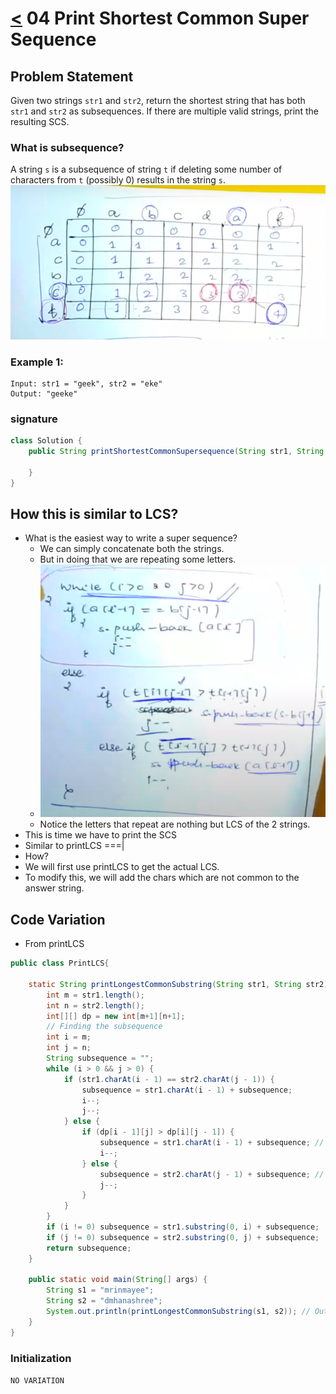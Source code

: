 # [<](../Readme.md) 04 Print Shortest Common Super Sequence

## Problem Statement
Given two strings `str1` and `str2`, return the shortest string that has both `str1` and `str2` as subsequences.
If there are multiple valid strings, print the resulting SCS.

### What is subsequence?
A string `s` is a subsequence of string `t` if deleting some number of characters from `t` (possibly 0) results in the string `s`.
![img.png](img.png)

### Example 1:
```text
Input: str1 = "geek", str2 = "eke"
Output: "geeke"
```

### signature
```java
class Solution {
    public String printShortestCommonSupersequence(String str1, String str2) {

    }
}
```

## How this is similar to LCS?
- What is the easiest way to write a super sequence?
    - We can simply concatenate both the strings.
    - But in doing that we are repeating some letters.
    - ![img_1.png](img_1.png)
    - Notice the letters that repeat are nothing but LCS of the 2 strings.
- This is time we have to print the SCS
- Similar to printLCS ===|
- How? 
- We will first use printLCS to get the actual LCS.
- To modify this, we will add the chars which are not common to the answer string.

## Code Variation
- From printLCS
```java
public class PrintLCS{
    
    static String printLongestCommonSubstring(String str1, String str2) {
        int m = str1.length();
        int n = str2.length();
        int[][] dp = new int[m+1][n+1];
        // Finding the subsequence
        int i = m;
        int j = n;
        String subsequence = "";
        while (i > 0 && j > 0) {
            if (str1.charAt(i - 1) == str2.charAt(j - 1)) {
                subsequence = str1.charAt(i - 1) + subsequence;
                i--;
                j--;
            } else {
                if (dp[i - 1][j] > dp[i][j - 1]) {
                    subsequence = str1.charAt(i - 1) + subsequence; // include the character that did not match
                    i--;
                } else {
                    subsequence = str2.charAt(j - 1) + subsequence; // include the character that did not match
                    j--;
                }
            }
        }
        if (i != 0) subsequence = str1.substring(0, i) + subsequence;
        if (j != 0) subsequence = str2.substring(0, j) + subsequence;
        return subsequence;
    }

    public static void main(String[] args) {
        String s1 = "mrinmayee";
        String s2 = "dmhanashree";
        System.out.println(printLongestCommonSubstring(s1, s2)); // Output: dmrihanmayshree 
    }
}
```

### Initialization
```NO VARIATION```
